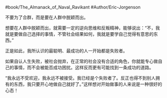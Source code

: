#book/The_Almanack_of_Naval_Ravikant 
#Author/Eric-Jorgenson 

不要为了合群，而是要在人群中脱颖而出。

想要在人群中脱颖而出，就需要一定的逆向思维和反叛精神，能够说出：“不，我就是要做自己选择的事情，不管社会结果如何，我就是要学自己觉得有意思的东西。”

正是如此，我所认识的最聪明、最成功的人一开始都是失败者。

如果自认人生失败，被社会抛弃，在正常的社会没有合适的角色，你就能专心做自己的事情，而不会被能否成功困扰。这样反而更有可能找到一条成功的道路。

“我永远不受欢迎，我永远不被接受。我已经是个失败者了。反正也得不到别人拥有的东西，我只要开心地做自己就好了。”这样想对开始做事的人来说是一种很好的心态！
